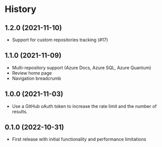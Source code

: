 # History

## 1.2.0 (2021-11-10)

* Support for custom repositories tracking (#17)

## 1.1.0 (2021-11-09)

* Multi-repository support (Azure Docs, Azure SQL, Azure Quantum)
* Review home page
* Navigation breadcrumb

## 1.0.0 (2021-11-03)

* Use a GitHub oAuth token to increase the rate limit and the number of results.

## 0.1.0 (2022-10-31)

* First release with initial functionality and performance limitations
